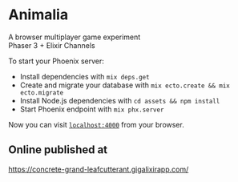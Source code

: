 # Animalia

A browser multiplayer game experiment  
Phaser 3 + Elixir Channels

To start your Phoenix server:

  * Install dependencies with `mix deps.get`
  * Create and migrate your database with `mix ecto.create && mix ecto.migrate`
  * Install Node.js dependencies with `cd assets && npm install`
  * Start Phoenix endpoint with `mix phx.server`

Now you can visit [`localhost:4000`](http://localhost:4000) from your browser.

## Online published at

  https://concrete-grand-leafcutterant.gigalixirapp.com/